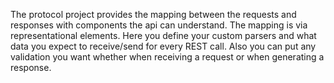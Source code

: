 The protocol project provides the mapping between the requests and responses with components the api can understand.
The mapping is via representational elements. Here you define your custom parsers and what data you expect to receive/send for every REST call.
Also you can put any validation you want whether when receiving a request or when generating a response.